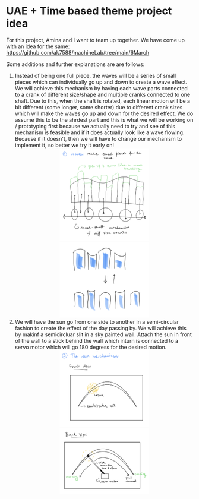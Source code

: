# UAE + Time based theme project idea

For this project, Amina and I want to team up together. We have come up with an idea for the same: 
https://github.com/ak7588/machineLab/tree/main/6March

Some additions and further explanations are are follows:

<ol>
	<li>Instead of being one full piece, the waves will be a series of small pieces which can individually go up and down to create a wave effect. We will achieve this mechanism by having each wave parts connected to a crank of different size/shape and multiple cranks connected to one shaft. Due to this, when the shaft is rotated, each linear motion will be a bit different (some longer, some shorter) due to different crank sizes which will make the waves go up and down for the desired effect. We do assume this to be the ahrdest part and this is what we will be working on / prototyping first because we actually need to try and see of this mechanism is feasible and if it does actually look like a wave flowing. Because if it doesn't, then we will have to change our mechanism to implement it, so better we try it early on!
	<center>
	<img src="1.png" width="50%">
	<img src="2.png" width="50%">
	</center>
	<li>We will have the sun go from one side to another in a semi-circular fashion to create the effect of the day passing by. We will achieve this by makinf a semicircluar slit in a sky painted wall. Attach the sun in front of the wall to a stick behind the wall which inturn is connected to a servo motor which will go 180 degress for the desired motion.
	<center>
	<img src="3.png" width="50%">
	<img src="4.png" width="50%">
	</center>
</ol>
